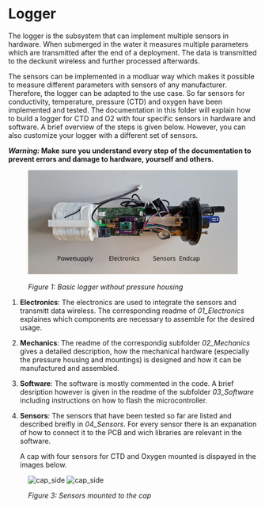 Logger
=====

The logger is the subsystem that can implement multiple sensors in hardware. When submerged in the water it measures multiple parameters which are transmitted after the end of a deployment. The data is transmitted to 
the deckunit wireless and further processed afterwards.

The sensors can be implemented in a modluar way which makes it possible to measure different parameters with sensors of any manufacturer. Therefore, the logger can be adapted to the use case. So far sensors for conductivity, 
temperature, pressure (CTD) and oxygen have been implemented and tested. The documentation in this folder will explain how to build a logger for CTD and O2 with four specific sensors in hardware and software. A brief 
overview of the steps is given below. However, you can also customize your logger with a different set of sensors.

***Warning:* Make sure you understand every step of the documentation to prevent errors and damage to hardware, yourself and others.**

<figure> 
   <img src="media/logger_basic_text.svg"  width="1000" title="finished_logger">

   <figurecaption><a name="figure1">*Figure 1:*</a> *Basic logger without pressure housing*</figurecaption>
</figure>


1. **Electronics**: The electronics are used to integrate the sensors and transmitt data wireless. The corresponding readme of *01_Electronics* explaines which components are necessary to assemble for the desired usage.

2. **Mechanics**: The readme of the correspondig subfolder *02_Mechanics* gives a detailed description, how the mechanical hardware (especially the pressure housing and mountings) is designed and how it can be manufactured and assembled.

3. **Software**: The software is mostly commented in the code. A brief desription however is given in the readme of the subfolder *03_Software* including instructions on how to flash the microcontroller.
 
4. **Sensors**: The sensors that have been tested so far are listed and described breifly in *04_Sensors*. For every sensor there is an expanation of how to connect it to the PCB and wich libraries are relevant in the software.

	A cap with four sensors for CTD and Oxygen mounted is dispayed in the images below.
<figure>
   <img src="media/cap_side.png"  height="300" title="cap_side">
   <img src="media/cap_front.png"  height="300" title="cap_side">
   
   <figurecaption><a name="figure3">*Figure 3:*</a> *Sensors mounted to the cap*</figurecaption>
 </figure>

